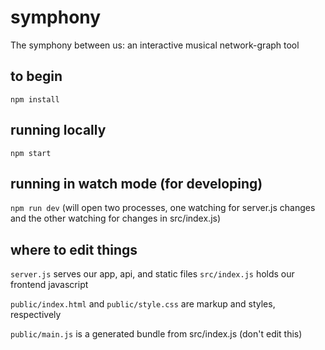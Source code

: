 # symphony
The symphony between us: an interactive musical network-graph tool


## to begin
`npm install`

## running locally
`npm start`

## running in watch mode (for developing)
`npm run dev` (will open two processes, one watching for server.js changes and the other watching for changes in src/index.js)

## where to edit things
`server.js` serves our app, api, and static files
`src/index.js` holds our frontend javascript

`public/index.html` and `public/style.css` are markup and styles, respectively


`public/main.js` is a generated bundle from src/index.js (don't edit this)
